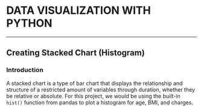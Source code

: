 # DATA VISUALIZATION WITH PYTHON
---
## Creating Stacked Chart (Histogram) 


### Introduction

A stacked chart is a type of bar chart that displays the relationship and structure of a restricted amount of variables through duration, whether they be relative or absolute.
For  this project, we would be using the built-in `hist()` function from pandas to plot a histogram for age, BMI, and charges. 

